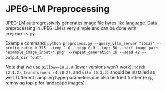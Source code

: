 # JPEG-LM Preprocessing

JPEG-LM autoregressively generates image file bytes like language. Data preprocessing in JPEG-LM is very simple and can be done with `preprocess.py`. 

Example command: `python preprocess.py --query_vllm_server "local" --prefix_ratio 0.375 --temp 1.0 --topp 0.9 --topk 50 --test_image_path 'example_image_input/*.png' --repeat_generation 10 --seed 42 --output_dir "out"`. 

Note that we use `pillow==10.2.0` (lower versions won't work). `torch (2.1.2)`, `transformers (4.38.2)`, and `vllm (0.3.3)` should be installed as well. Different sampling hyperparameters can also be tried further (e.g., removing top-p for landscape images).